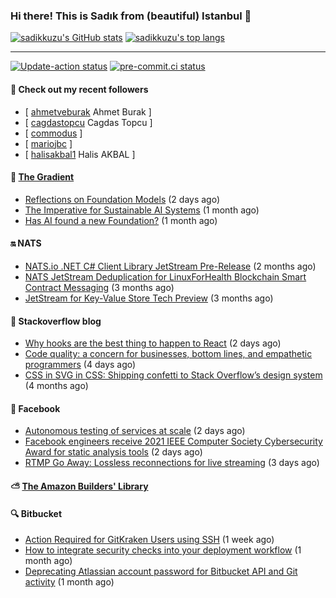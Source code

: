 ### Hi there! This is Sadık from (beautiful) Istanbul 👋

[![sadikkuzu's GitHub stats](https://github-readme-stats.vercel.app/api?username=sadikkuzu&show_icons=true&theme=dark&hide=stars&hide_title=true)](https://github.com/sadikkuzu)
[![sadikkuzu's top langs](https://github-readme-stats.vercel.app/api/top-langs/?username=sadikkuzu&langs_count=6&layout=compact&theme=dark&hide_title=true)](https://github.com/sadikkuzu)

---

[![Update-action status](https://github.com/sadikkuzu/sadikkuzu/actions/workflows/sadikkuzu.yml/badge.svg)](https://github.com/sadikkuzu/sadikkuzu/actions/workflows/sadikkuzu.yml)
[![pre-commit.ci status](https://results.pre-commit.ci/badge/github/sadikkuzu/sadikkuzu/master.svg)](https://results.pre-commit.ci/latest/github/sadikkuzu/sadikkuzu/master)

#### 🔭 Check out my recent followers

- [ [ahmetveburak](https://github.com/ahmetveburak) Ahmet Burak ]
- [ [cagdastopcu](https://github.com/cagdastopcu) Cagdas Topcu ]
- [ [commodus](https://github.com/commodus)  ]
- [ [mariojbc](https://github.com/mariojbc)  ]
- [ [halisakbal1](https://github.com/halisakbal1) Halis AKBAL ]


#### 🔻 [The Gradient](https://thegradient.pub)

- [Reflections on Foundation Models](https://thegradient.pub/reflections-on-foundation-models/) (2 days ago)
- [The Imperative for Sustainable AI Systems](https://thegradient.pub/sustainable-ai/) (1 month ago)
- [Has AI found a new Foundation?](https://thegradient.pub/has-ai-found-a-new-foundation/) (1 month ago)


#### 🔛 NATS

- [NATS.io .NET C# Client Library JetStream Pre-Release](https://nats.io/blog/jetstream-dotnet-pre-release/) (2 months ago)
- [NATS JetStream Deduplication for LinuxForHealth Blockchain Smart Contract Messaging](https://nats.io/blog/nats-jetstream-deduplication-for-lfh/) (3 months ago)
- [JetStream for Key-Value Store Tech Preview](https://nats.io/blog/kv-cli/) (3 months ago)


#### 📰 Stackoverflow blog

- [Why hooks are the best thing to happen to React](https://stackoverflow.blog/2021/10/20/why-hooks-are-the-best-thing-to-happen-to-react/) (2 days ago)
- [Code quality: a concern for businesses, bottom lines, and empathetic programmers](https://stackoverflow.blog/2021/10/18/code-quality-a-concern-for-businesses-bottom-lines-and-empathetic-programmers/) (4 days ago)
- [CSS in SVG in CSS: Shipping confetti to Stack Overflow’s design system](https://stackoverflow.blog/2021/05/31/shipping-confetti-to-stack-overflows-design-system/) (4 months ago)


#### 📢 Facebook

- [Autonomous testing of services at scale](https://engineering.fb.com/2021/10/20/developer-tools/autonomous-testing/) (2 days ago)
- [Facebook engineers receive 2021 IEEE Computer Society Cybersecurity Award for static analysis tools](https://engineering.fb.com/2021/10/20/security/static-analysis-award/) (2 days ago)
- [RTMP Go Away: Lossless reconnections for live streaming](https://engineering.fb.com/2021/10/19/open-source/rtmp-go-away/) (3 days ago)


#### ⛅ [The Amazon Builders' Library](https://aws.amazon.com/builders-library/)


#### 🔍 Bitbucket

- [Action Required for GitKraken Users using SSH](https://bitbucket.org/blog/action-required-for-gitkraken-users-using-ssh) (1 week ago)
- [How to integrate security checks into your deployment workflow](https://bitbucket.org/blog/bb-snyk-security) (1 month ago)
- [Deprecating Atlassian account password for Bitbucket API and Git activity](https://bitbucket.org/blog/deprecating-atlassian-account-password-for-bitbucket-api-and-git-activity) (1 month ago)
